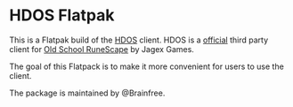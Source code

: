 # HDOS Flatpak

This is a Flatpak build of the [HDOS](hdos-site) client.
HDOS is a [official](approval-site) third party client for [Old School RuneScape](osrs-site) by Jagex Games.

[hdos-site]: https://hdos.dev/
[osrs-site]: https://oldschool.runescape.com/
[approval-site]: https://secure.runescape.com/m=news/third-party-clients-update?oldschool=1

The goal of this Flatpack is to make it more convenient for users to use the client.

The package is maintained by @Brainfree.
